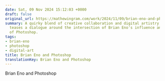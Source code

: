 ```yaml
---
date: Sat, 09 Nov 2024 15:12:03 +0000
draft: false
original_url: https://mathewingram.com/work/2024/11/09/brian-eno-and-photoshop/
summary: A quirky blend of creative collaboration and digital artistry, this page
  teases a dialogue around the intersection of Brian Eno's influence and the world
  of Photoshop.
tags:
- brian-eno
- photoshop
- digital-art
title: Brian Eno and Photoshop
translationKey: Brian Eno and Photoshop
---
```


Brian Eno and Photoshop